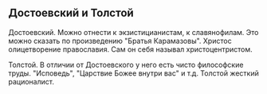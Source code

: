## Достоевский и Толстой

Достоевский. Можно отнести к экзистицианистам, к славянофилам. Это можно сказать по произведению "Братья Карамазовы". Христос олицетворение православия. Сам он себя называл христоцентристом.

Толстой. В отличии от Достоевского у него есть чисто философские труды. "Исповедь", "Царствие Божее внутри вас" и т.д. Толстой жесткий рационалист.